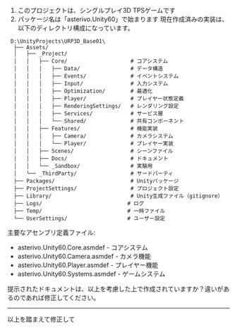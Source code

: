 ﻿1. このプロジェクトは、シングルプレイ3D TPSゲームです
2. パッケージ名は「asterivo.Unity60」で始まります
現在作成済みの実装は、以下のディレクトリ構成になっています。

```
 D:\UnityProjects\URP3D_Base01\
  ├── Assets/
  │   ├── _Project/
  │   │   ├── Core/                    # コアシステム
  │   │   │   ├── Data/                # データ構造
  │   │   │   ├── Events/              # イベントシステム
  │   │   │   ├── Input/               # 入力システム
  │   │   │   ├── Optimization/        # 最適化
  │   │   │   ├── Player/              # プレイヤー状態定義
  │   │   │   ├── RenderingSettings/   # レンダリング設定
  │   │   │   ├── Services/            # サービス層
  │   │   │   └── Shared/              # 共有コンポーネント
  │   │   ├── Features/                # 機能実装
  │   │   │   ├── Camera/              # カメラシステム
  │   │   │   └── Player/              # プレイヤー実装
  │   │   ├── Scenes/                  # シーンファイル
  │   │   ├── Docs/                    # ドキュメント
  │   │   └── _Sandbox/                # 実験用
  │   └── _ThirdParty/                 # サードパーティ
  ├── Packages/                        # Unityパッケージ
  ├── ProjectSettings/                 # プロジェクト設定
  ├── Library/                         # Unity生成ファイル（gitignore）
  ├── Logs/                           # ログ
  ├── Temp/                           # 一時ファイル
  └── UserSettings/                   # ユーザー設定
```
  主要なアセンブリ定義ファイル:
  - asterivo.Unity60.Core.asmdef - コアシステム
  - asterivo.Unity60.Camera.asmdef - カメラ機能
  - asterivo.Unity60.Player.asmdef - プレイヤー機能
  - asterivo.Unity60.Systems.asmdef - ゲームシステム

提示されたドキュメントは、以上を考慮した上で作成されていますか？違いがあるのであれば修正してください。

---
以上を踏まえて修正して
